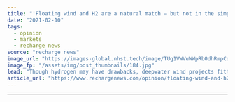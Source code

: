 ```yaml
---
title: "'Floating wind and H2 are a natural match – but not in the simple way often portrayed'"
date: "2021-02-10"
tags: 
  - opinion
  - markets
  - recharge news
source: "recharge news"
image_url: "https://images-global.nhst.tech/image/TUg1VWVuWWpRb0dhRmpCd2xDdlhsa1A2eERlTUl4WmRld0FzL2hHQ3JiND0=/nhst/binary/26622fbeccf87d1fa2a8c7c27280dae3"
image_fp: "/assets/img/post_thumbnails/184.jpg"
lead: "Though hydrogen may have drawbacks, deepwater wind projects fitted with electrolysers could be change the way we store and transport energy – and even power ships, says RV Ahilan"
article_url: "https://www.rechargenews.com/opinion/floating-wind-and-h2-are-a-natural-match-but-not-in-the-simple-way-often-portrayed/2-1-959954"
---
```


---
